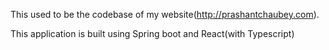 This used to be the codebase of my website(http://prashantchaubey.com).

This application is built using Spring boot and React(with Typescript)
